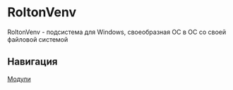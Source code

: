 # RoltonVenv
RoltonVenv - подсистема для Windows, своеобразная ОС в ОС со своей файловой системой

<h2>Навигация</h2>
<a href = "https://github.com/KirillMos1/RoltonVenv-packages">Модули</a>

